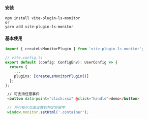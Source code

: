 #### 安装
```text
npm install vite-plugin-ls-monitor
or
yarn add vite-plugin-ls-monitor
```

#### 基本使用
```typescript
import { createLsMonitorPlugin } from 'vite-plugin-ls-monitor';

// vite.config.ts
export default (config: ConfigEnv): UserConfig => {
  return {
    ...
    plugins: [createLsMonitorPlugin()]
  };
};

```
```html
 // 可支持任意事件
 <button data-point="click:xxx" @click="handle">demo</button>
```
```typescript
 // 将可视化页面设置到特定容器中
 window.monitor.setHtml('.container');
```
